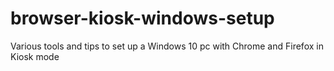 # browser-kiosk-windows-setup
Various tools and tips to set up a Windows 10 pc with Chrome and Firefox in Kiosk mode
